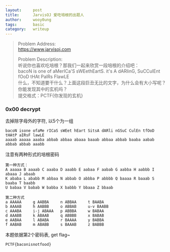 ```yaml
---
layout:     post
title:      JarvisOJ 爱吃培根的出题人
author:     wooy0ung
tags: 		basic
category:  	writeup
---
```



>Problem Address:  
>https://www.jarvisoj.com  
>  
>Problem Description:  
>听说你也喜欢吃培根？那我们一起来欣赏一段培根的介绍吧：  
>bacoN is one of aMerICa'S sWEethEartS. it's A dARlinG, SuCCulEnt fOoD tHAt PaIRs FlawLE  
>什么，不知道要干什么？上面这段巨丑无比的文字，为什么会有大小写呢？你能发现其中的玄机吗？  
>提交格式：PCTF{你发现的玄机}   
<!-- more -->


### 0x00 decrypt

去掉除字母外的字符, 以5个为一组

```
bacoN isone ofaMe rICaS sWEet hEart SitsA dARli nGSuC CulEn tfOoD tHAtP aIRsF lawLE
aaaab aaaaa aaaba abbab abbaa abaaa baaab abbaa abbab baaba aabab abbab abbab aaabb
```

注意有两种形式的培根密码

```
第一种方式：
A aaaaa B aaaab C aaaba D aaabb E aabaa F aabab G aabba H aabbb I abaaa J abaab
K ababa L ababb M abbaa N abbab O abbba P abbbb Q baaaa R baaab S baaba T baabb
U babaa V babab W babba X babbb Y bbaaa Z bbaab

第二种方式
a AAAAA		g AABBA 	n ABBAA 	t BAABA
b AAAAB 	h AABBB 	o ABBAB 	u-v BAABB
c AAABA 	i-j ABAAA 	p ABBBA 	w BABAA
d AAABB 	k ABAAB 	q ABBBB 	x BABAB
e AABAA 	l ABABA 	r BAAAA 	y BABBA
f AABAB 	m ABABB 	s BAAAB 	z BABBB
```

本题依据第2个密码表, get flag~

```
PCTF{baconisnotfood}
```